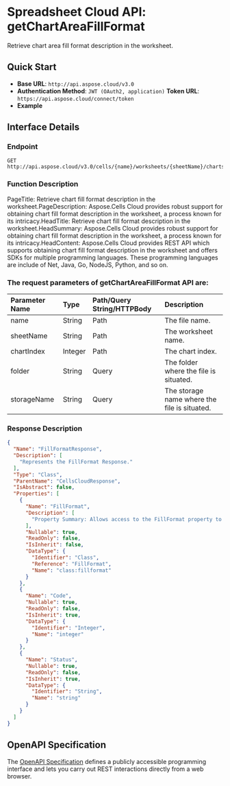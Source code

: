 # **Spreadsheet Cloud API: getChartAreaFillFormat**

Retrieve chart area fill format description in the worksheet. 


## **Quick Start**

- **Base URL**: `http://api.aspose.cloud/v3.0`
- **Authentication Method**: `JWT (OAuth2, application)`  **Token URL**: `https://api.aspose.cloud/connect/token`
- **Example** 

## **Interface Details**

### **Endpoint** 

```
GET http://api.aspose.cloud/v3.0/cells/{name}/worksheets/{sheetName}/charts/{chartIndex}/chartArea/fillFormat
```
### **Function Description**
PageTitle: Retrieve chart fill format description in the worksheet.PageDescription: Aspose.Cells Cloud provides robust support for obtaining chart fill format description in the worksheet, a process known for its intricacy.HeadTitle: Retrieve chart fill format description in the worksheet.HeadSummary: Aspose.Cells Cloud provides robust support for obtaining chart fill format description in the worksheet, a process known for its intricacy.HeadContent: Aspose.Cells Cloud provides REST API which supports obtaining chart fill format description in the worksheet and offers SDKs for multiple programming languages. These programming languages are include of Net, Java, Go, NodeJS, Python, and so on.

### The request parameters of **getChartAreaFillFormat** API are: 

| Parameter Name | Type | Path/Query String/HTTPBody | Description | 
| :- | :- | :- |:- | 
|name|String|Path|The file name.|
|sheetName|String|Path|The worksheet name.|
|chartIndex|Integer|Path|The chart index.|
|folder|String|Query|The folder where the file is situated.|
|storageName|String|Query|The storage name where the file is situated.|

### **Response Description**
```json
{
  "Name": "FillFormatResponse",
  "Description": [
    "Represents the FillFormat Response."
  ],
  "Type": "Class",
  "ParentName": "CellsCloudResponse",
  "IsAbstract": false,
  "Properties": [
    {
      "Name": "FillFormat",
      "Description": [
        "Property Summary: Allows access to the FillFormat property to get or set fill formatting properties for an object."
      ],
      "Nullable": true,
      "ReadOnly": false,
      "IsInherit": false,
      "DataType": {
        "Identifier": "Class",
        "Reference": "FillFormat",
        "Name": "class:fillformat"
      }
    },
    {
      "Name": "Code",
      "Nullable": true,
      "ReadOnly": false,
      "IsInherit": true,
      "DataType": {
        "Identifier": "Integer",
        "Name": "integer"
      }
    },
    {
      "Name": "Status",
      "Nullable": true,
      "ReadOnly": false,
      "IsInherit": true,
      "DataType": {
        "Identifier": "String",
        "Name": "string"
      }
    }
  ]
}
```


## OpenAPI Specification

The [OpenAPI Specification](https://reference.aspose.cloud/cells/#/ChartAreaController/GetChartAreaFillFormat) defines a publicly accessible programming interface and lets you carry out REST interactions directly from a web browser.
